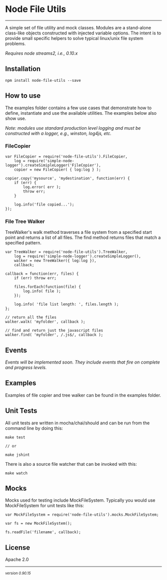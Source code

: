 # Node File Utils
- - -

A simple set of file utility and mock classes.  Modules are a stand-alone class-like objects constructed with injected variable options.  The intent is to provide small specific helpers to solve typical linux/unix file system problems.

_Requires node streams2, i.e., 0.10.x_

## Installation

    npm install node-file-utils --save


## How to use

The examples folder contains a few use cases that demonstrate how to define, instantiate and use the available utilities.  The examples below also show use.

_Note: modules use standard production level logging and must be constructed with a logger, e.g., winston, log4js, etc._

### FileCopier

	var FileCopier = require('node-file-utils').FileCopier,
		log = require('simple-node-logger').createSimipleLogger('FileCopier'),
		copier = new FileCopier( { log:log } );
		
	copier.copy('mysource', 'mydestination', function(err) {
		if (err) {
			log.error( err );
			throw err;
		}
		
		log.info('file copied...');
	});

### File Tree Walker

TreeWalker's walk method traverses a file system from a specified start point and returns a list of all files.  The find method returns files that match a specified pattern.

	var TreeWalker = require('node-file-utils').TreeWalker,
    	log = require('simple-node-logger').createSimpleLogger(),
    	walker = new TreeWalker({ log:log }),
    	callback;
    	
    callback = function(err, files) {
    	if (err) throw err;

    	files.forEach(function(file) {
        	log.info( file );
    	}); 

    	log.info( 'file list length: ', files.length );
    };

	// return all the files
	walker.walk( 'myfolder', callback );
	
	// find and return just the javascript files
	walker.find( 'myfolder', /.js$/, callback );
	
## Events

_Events will be implemented soon.  They include events that fire on complete and progress levels._

## Examples

Examples of file copier and tree walker can be found in the examples folder.

## Unit Tests

All unit tests are written in mocha/chai/should and can be run from the command line by doing this:

	make test
	
	// or
	
	make jshint
	
There is also a source file watcher that can be invoked with this:

	make watch
	
## Mocks

Mocks used for testing include MockFileSystem.  Typically you would use MockFileSystem for unit tests like this:

    var MockFileSystem = require('node-file-utils').mocks.MockFileSystem;

    var fs = new MockFileSystem();

    fs.readFile('filename', callback);

## License

Apache 2.0

- - -
<p><small><em>version 0.90.15</em></small></p>
